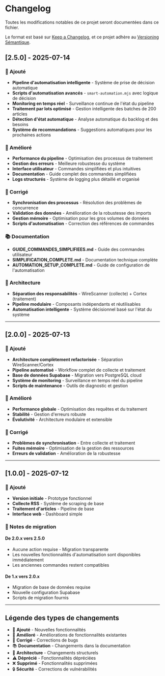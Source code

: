 # Changelog

Toutes les modifications notables de ce projet seront documentées dans ce fichier.

Le format est basé sur [Keep a Changelog](https://keepachangelog.com/fr/1.0.0/),
et ce projet adhère au [Versioning Sémantique](https://semver.org/lang/fr/).

## [2.5.0] - 2025-07-14

### 🚀 Ajouté
- **Pipeline d'automatisation intelligente** - Système de prise de décision automatique
- **Scripts d'automatisation avancés** - `smart-automation.mjs` avec logique de décision
- **Monitoring en temps réel** - Surveillance continue de l'état du pipeline
- **Traitement par lots optimisé** - Gestion intelligente des batches de 200 articles
- **Détection d'état automatique** - Analyse automatique du backlog et des besoins
- **Système de recommandations** - Suggestions automatiques pour les prochaines actions

### 🔧 Amélioré
- **Performance du pipeline** - Optimisation des processus de traitement
- **Gestion des erreurs** - Meilleure robustesse du système
- **Interface utilisateur** - Commandes simplifiées et plus intuitives
- **Documentation** - Guide complet des commandes simplifiées
- **Logs structurés** - Système de logging plus détaillé et organisé

### 🐛 Corrigé
- **Synchronisation des processus** - Résolution des problèmes de concurrence
- **Validation des données** - Amélioration de la robustesse des imports
- **Gestion mémoire** - Optimisation pour les gros volumes de données
- **Scripts d'automatisation** - Correction des références de commandes

### 📚 Documentation
- **GUIDE_COMMANDES_SIMPLIFIEES.md** - Guide des commandes utilisateur
- **SIMPLIFICATION_COMPLETE.md** - Documentation technique complète
- **AUTOMATION_SETUP_COMPLETE.md** - Guide de configuration de l'automatisation

### 🔄 Architecture
- **Séparation des responsabilités** - WireScanner (collecte) + Cortex (traitement)
- **Pipeline modulaire** - Composants indépendants et réutilisables
- **Automatisation intelligente** - Système décisionnel basé sur l'état du système

---

## [2.0.0] - 2025-07-13

### 🚀 Ajouté
- **Architecture complètement refactorisée** - Séparation WireScanner/Cortex
- **Pipeline automatisé** - Workflow complet de collecte et traitement
- **Base de données Supabase** - Migration vers PostgreSQL cloud
- **Système de monitoring** - Surveillance en temps réel du pipeline
- **Scripts de maintenance** - Outils de diagnostic et gestion

### 🔧 Amélioré
- **Performance globale** - Optimisation des requêtes et du traitement
- **Stabilité** - Gestion d'erreurs robuste
- **Évolutivité** - Architecture modulaire et extensible

### 🐛 Corrigé
- **Problèmes de synchronisation** - Entre collecte et traitement
- **Fuites mémoire** - Optimisation de la gestion des ressources
- **Erreurs de validation** - Amélioration de la robustesse

---

## [1.0.0] - 2025-07-12

### 🚀 Ajouté
- **Version initiale** - Prototype fonctionnel
- **Collecte RSS** - Système de scraping de base
- **Traitement d'articles** - Pipeline de base
- **Interface web** - Dashboard simple

### 📝 Notes de migration

#### De 2.0.x vers 2.5.0
- Aucune action requise - Migration transparente
- Les nouvelles fonctionnalités d'automatisation sont disponibles immédiatement
- Les anciennes commandes restent compatibles

#### De 1.x vers 2.0.x
- Migration de base de données requise
- Nouvelle configuration Supabase
- Scripts de migration fournis

---

## Légende des types de changements

- 🚀 **Ajouté** - Nouvelles fonctionnalités
- 🔧 **Amélioré** - Améliorations de fonctionnalités existantes
- 🐛 **Corrigé** - Corrections de bugs
- 📚 **Documentation** - Changements dans la documentation
- 🔄 **Architecture** - Changements structurels
- ⚠️ **Déprécié** - Fonctionnalités dépréciées
- ❌ **Supprimé** - Fonctionnalités supprimées
- 🔒 **Sécurité** - Corrections de vulnérabilités
